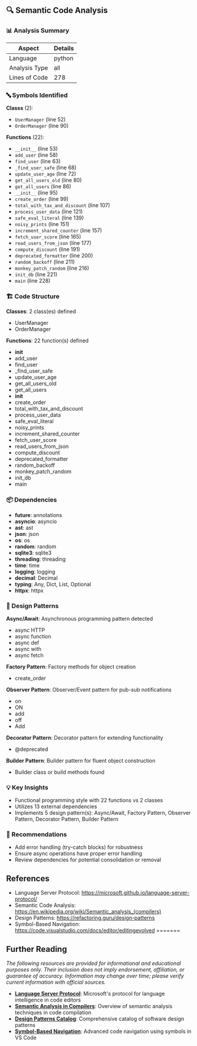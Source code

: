 ## 🔍 Semantic Code Analysis



### 📊 Analysis Summary
| Aspect | Details |
|---|---|
| Language | python |
| Analysis Type | all |
| Lines of Code | 278 |

### 🔤 Symbols Identified

**Classs** (2):
- `UserManager` (line 52)
- `OrderManager` (line 90)

**Functions** (22):
- `__init__` (line 53)
- `add_user` (line 58)
- `find_user` (line 63)
- `_find_user_safe` (line 68)
- `update_user_age` (line 72)
- `get_all_users_old` (line 80)
- `get_all_users` (line 86)
- `__init__` (line 95)
- `create_order` (line 99)
- `total_with_tax_and_discount` (line 107)
- `process_user_data` (line 121)
- `safe_eval_literal` (line 139)
- `noisy_prints` (line 151)
- `increment_shared_counter` (line 157)
- `fetch_user_score` (line 165)
- `read_users_from_json` (line 177)
- `compute_discount` (line 191)
- `deprecated_formatter` (line 200)
- `random_backoff` (line 211)
- `monkey_patch_random` (line 216)
- `init_db` (line 221)
- `main` (line 228)


### 🏗️ Code Structure

**Classes**: 2 class(es) defined
- UserManager
- OrderManager

**Functions**: 22 function(s) defined
- __init__
- add_user
- find_user
- _find_user_safe
- update_user_age
- get_all_users_old
- get_all_users
- __init__
- create_order
- total_with_tax_and_discount
- process_user_data
- safe_eval_literal
- noisy_prints
- increment_shared_counter
- fetch_user_score
- read_users_from_json
- compute_discount
- deprecated_formatter
- random_backoff
- monkey_patch_random
- init_db
- main


### 📦 Dependencies

- **__future__**: annotations
- **asyncio**: asyncio
- **ast**: ast
- **json**: json
- **os**: os
- **random**: random
- **sqlite3**: sqlite3
- **threading**: threading
- **time**: time
- **logging**: logging
- **decimal**: Decimal
- **typing**: Any, Dict, List, Optional
- **httpx**: httpx


### 🎨 Design Patterns

**Async/Await**: Asynchronous programming pattern detected
- async HTTP
- async function
- async def
- async with
- async fetch

**Factory Pattern**: Factory methods for object creation
- create_order

**Observer Pattern**: Observer/Event pattern for pub-sub notifications
- on
- ON
- add
- off
- Add

**Decorator Pattern**: Decorator pattern for extending functionality
- @deprecated

**Builder Pattern**: Builder pattern for fluent object construction
- Builder class or build methods found



### 💡 Key Insights
- Functional programming style with 22 functions vs 2 classes
- Utilizes 13 external dependencies
- Implements 5 design pattern(s): Async/Await, Factory Pattern, Observer Pattern, Decorator Pattern, Builder Pattern

### 🎯 Recommendations
- Add error handling (try-catch blocks) for robustness
- Ensure async operations have proper error handling
- Review dependencies for potential consolidation or removal
## References
- Language Server Protocol: https://microsoft.github.io/language-server-protocol/
- Semantic Code Analysis: https://en.wikipedia.org/wiki/Semantic_analysis_(compilers)
- Design Patterns: https://refactoring.guru/design-patterns
- Symbol-Based Navigation: https://code.visualstudio.com/docs/editor/editingevolved
=======
## Further Reading

*The following resources are provided for informational and educational purposes only. Their inclusion does not imply endorsement, affiliation, or guarantee of accuracy. Information may change over time; please verify current information with official sources.*

- **[Language Server Protocol](https://microsoft.github.io/language-server-protocol/)**: Microsoft's protocol for language intelligence in code editors
- **[Semantic Analysis in Compilers](https://en.wikipedia.org/wiki/Semantic_analysis_(compilers))**: Overview of semantic analysis techniques in code compilation
- **[Design Patterns Catalog](https://refactoring.guru/design-patterns)**: Comprehensive catalog of software design patterns
- **[Symbol-Based Navigation](https://code.visualstudio.com/docs/editor/editingevolved)**: Advanced code navigation using symbols in VS Code



